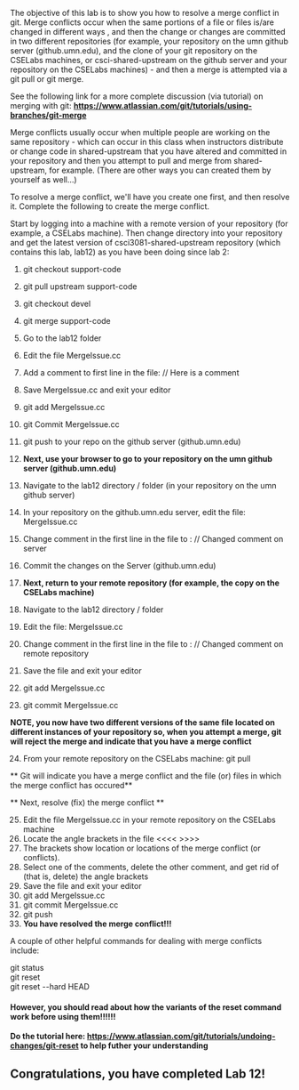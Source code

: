 The objective of this lab is to show you how to resolve a merge conflict in git. 
Merge conflicts occur when the same portions of a file or files is/are changed in different ways , and then the change or changes
are committed in two different repositories (for example, your repository on the umn github server (github.umn.edu), 
and the clone of your git repository on the CSELabs machines, or csci-shared-upstream on the github server and your repository
on the CSELabs machines) - and then a merge is attempted via a git pull or git merge.

See the following link for a more complete discussion
(via tutorial) on merging with git: **https://www.atlassian.com/git/tutorials/using-branches/git-merge**

Merge conflicts usually occur when multiple people are working on the same repository - which can occur in this class when
instructors distribute or change code in shared-upstream that you have altered and committed in your repository 
and then you attempt to pull and merge from shared-upstream, for example. 
(There are other ways you can created them by yourself as well...)

To resolve a merge conflict, we'll have you create one first, and then resolve it. Complete the following 
to create the merge conflict.

Start by logging into a machine with a remote version of your repository 
(for example, a CSELabs machine). Then change directory into your repository and get the latest version of 
csci3081-shared-upstream repository (which contains this lab, lab12) as you have been doing since lab 2:

1) git checkout support-code
2) git pull upstream support-code
3) git checkout devel
4) git merge support-code
5) Go to the lab12 folder
6) Edit the file MergeIssue.cc
7) Add a comment to first line in the file:  // Here is a comment
8) Save MergeIssue.cc and exit your editor
9) git add MergeIssue.cc
10) git	Commit MergeIssue.cc
11) git	push to your repo on the github server (github.umn.edu)

12) **Next, use your browser to go to your repository on the umn github server (github.umn.edu)**
13)	Navigate to the lab12 directory / folder (in your repository on the umn github server)
14)	In your repository on the github.umn.edu server, edit the file: MergeIssue.cc
15)	Change comment in the first line in the file to :  // Changed comment on server
16)	Commit the changes on the Server (github.umn.edu)

17) **Next, return to your remote repository (for example, the copy on the CSELabs machine)**
18) Navigate to the lab12 directory / folder
19) Edit the file: MergeIssue.cc
20)	Change comment in the first line in the file to :  // Changed comment on remote repository
21)	Save the file and exit your editor
22)	git add MergeIssue.cc
23)	git commit MergeIssue.cc

**NOTE, you now have two different versions of the same file located on different instances of your repository
so, when you attempt a merge, git will reject the merge and indicate that you have a merge conflict**

24) From your remote repository on the CSELabs machine: git pull 

** Git will indicate you have a merge conflict and the file (or) files in which the merge conflict has occured**

** Next, resolve (fix) the merge conflict **

25)	Edit the file MergeIssue.cc in your remote repository on the CSELabs machine
26)	Locate the angle brackets in the file <<<<        >>>>
27)	The brackets show location or locations of the merge conflict (or conflicts).
28)	Select one of the comments, delete the other comment, and get rid of (that is, delete) the angle brackets
29)	Save the file and exit your editor
30) git add MergeIssue.cc
31)	git commit MergeIssue.cc
32)	git push
33) **You have resolved the merge conflict!!!**

A couple of other helpful commands for dealing with merge conflicts include:

git status  
git reset  
git reset --hard HEAD  

#### However, you should read about how the variants of the reset command work before using them!!!!!!
**Do the tutorial here: https://www.atlassian.com/git/tutorials/undoing-changes/git-reset
to help futher your understanding**

## Congratulations, you have completed Lab 12!
